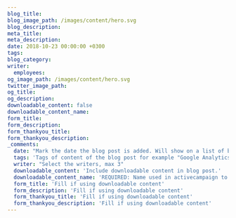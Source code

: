 ```yaml
---
blog_title:
blog_image_path: /images/content/hero.svg
blog_description:
meta_title:
meta_description:
date: 2018-10-23 00:00:00 +0300
tags:
blog_category:
writer:
  employees:
og_image_path: /images/content/hero.svg
twitter_image_path:
og_title:
og_description:
downloadable_content: false
downloadable_content_name:
form_title:
form_description:
form_thankyou_title:
form_thankyou_description:
_comments:
  date: "Mark the date the blog post is added. Will show on a list of blog posts above as the date"
  tags: 'Tags of content of the blog post for example "Google Analytics", "GitHub" etc'
  writer: "Select the writers, max 3"
  downloadable_content: 'Include downloadable content in blog post.'
  downloadable_content_name: 'REQUIRED: Name used in activecampaign to send the correct email with downloadable content.<br>(name of the tag in active campaign automation)'
  form_title: 'Fill if using downloadable content'
  form_description: 'Fill if using downloadable content'
  form_thankyou_title: 'Fill if using downloadable content'
  form_thankyou_description: 'Fill if using downloadable content'
---
```

